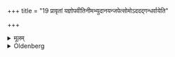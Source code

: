 +++
title = "19 प्रावृतां यज्ञोपवीतिनीमभ्युदानयन्जपेत्सोमोऽददद्गन्धर्वायेति"

+++

<details><summary>मूलम्</summary>

प्रावृतां यज्ञोपवीतिनीमभ्युदानयन्जपेत्सोमोऽददद्गन्धर्वायेति १९
</details>

<details><summary>Oldenberg</summary>

19. Leading forward (from the house to the sacred fire, the bride) who is wrapped in her robe and wears the sacrificial cord over her left shoulder, he should murmur (the verse), 'Soma gave her to the Gandharva' (MB. I, 1, 7).
</details>
